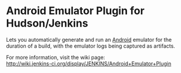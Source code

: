 # Android Emulator Plugin for Hudson/Jenkins

Lets you automatically generate and run an [Android](http://developer.android.com/) emulator for the duration of a build, with the emulator logs being captured as artifacts.

For more information, visit the wiki page:  
<http://wiki.jenkins-ci.org/display/JENKINS/Android+Emulator+Plugin>
